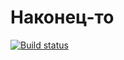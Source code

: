 # Наконец-то

[![Build status](https://ci.appveyor.com/api/projects/status/3d0oq1ujj4gxwdpq?svg=true)](https://ci.appveyor.com/project/Lanoriya/ajs-unit-test1)
